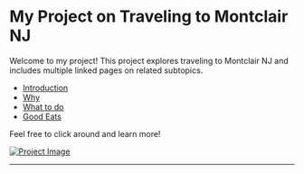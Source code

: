 # My Project on Traveling to Montclair NJ

Welcome to my project! This project explores traveling to Montclair NJ and includes multiple linked pages on related subtopics. 

- [Introduction](introduction.md)
- [Why](Why.md)
- [What to do](WTD.md)
- [Good Eats](GoodEats.md)

Feel free to click around and learn more!

[![Project Image](link_to_image)](URL)

---
